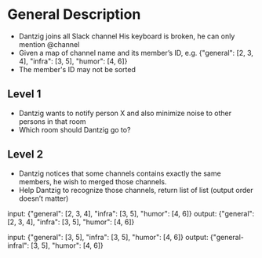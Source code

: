 # General Description

- Dantzig joins all Slack channel
His keyboard is broken, he can only mention @channel
- Given a map of channel name and its member’s ID, e.g. {"general": [2, 3, 4], "infra": [3, 5], "humor": [4, 6]}
- The member's ID may not be sorted

## Level 1
- Dantzig wants to notify person X and also minimize noise to other persons in that room
- Which room should Dantzig go to?

## Level 2
- Dantzig notices that some channels contains exactly the same members, he wish to merged those channels.
- Help Dantzig to recognize those channels, return list of list (output order doesn’t matter)

input: {"general": [2, 3, 4], "infra": [3, 5], "humor": [4, 6]}
output: {"general": [2, 3, 4], "infra": [3, 5], "humor": [4, 6]}

input: {"general": [3, 5], "infra": [3, 5], "humor": [4, 6]}
output: {"general-infral": [3, 5], "humor": [4, 6]}
